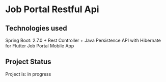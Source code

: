 # Job Portal Restful Api

## Technologies used 

  Spring Boot: 2.7.0 +
  Rest Controller + 
  Java Persistence API with Hibernate 
  for Flutter Job Portal Mobile App
  
## Project Status

Project is: in progress
